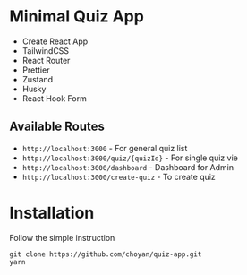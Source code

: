 # Minimal Quiz App
 - Create React App
 - TailwindCSS
 - React Router
 - Prettier
 - Zustand
 - Husky
 - React Hook Form

## Available Routes
- `http://localhost:3000` - For general quiz list
- `http://localhost:3000/quiz/{quizId}` - For single quiz vie
- `http://localhost:3000/dashboard` - Dashboard for Admin
- `http://localhost:3000/create-quiz` - To create quiz

# Installation
Follow the simple instruction
```
git clone https://github.com/choyan/quiz-app.git
yarn
```
